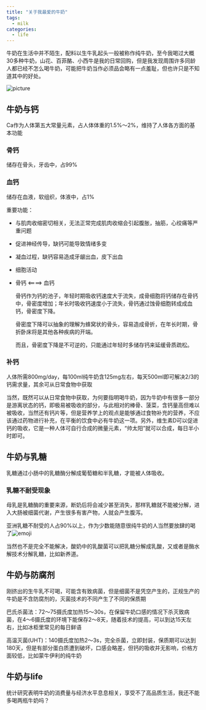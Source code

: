 ```yaml
---
title: "关于我最爱的牛奶"
tags:
  - milk
categories:
  - life
---
```

牛奶在生活中并不陌生，配料以生牛乳起头一般被称作纯牛奶，至今我喝过大概30多种牛奶，山花、百菲酪、小西牛是我的日常回购，但是我发现周围许多同龄人都已经不怎么喝牛奶，可能把牛奶当作必须品会略有一点羞耻，但也许只是不知道其中的好处。

![picture]({{site.url}}{{site.baseurl}}/images/notes/knowledge.jpg)

## 牛奶与钙
Ca作为人体第五大常量元素，占人体体重的1.5%～2%，维持了人体各方面的基本功能
### 骨钙
储存在骨头，牙齿中，占99%
### 血钙
储存在血液，软组织，体液中，占1%

重要功能：
- 与肌肉收缩密切相关，无法正常完成肌肉收缩会引起腹胀，抽筋，心绞痛等严重问题
- 促进神经传导，缺钙可能导致情绪多变
- 凝血过程，缺钙容易造成牙龈出血，皮下出血
- 细胞活动

- 骨钙 <====> 血钙

    骨钙作为钙的池子，年轻时期吸收钙速度大于流失，成骨细胞将钙储存在骨钙中，骨密度增加；年长时吸收钙速度小于流失，骨钙通过蚀骨细胞转成成血钙，骨密度下降。

    骨密度下降可以抽象的理解为蜂窝状的骨头，容易造成骨折，在年长时期，骨折卧床将是其他各种疾病的开端。

    而且，骨密度下降是不可逆的，只能通过年轻时多储存钙来延缓骨质疏松。

### 补钙
人体所需800mg/day，每100ml纯牛奶含125mg左右，每天500ml即可解决2/3的钙需求量，其余可从日常食物中获取

当然，既然可以从日常食物中获取，为何要指明喝牛奶，因为牛奶中有很多一部分是游离状态的钙，即极易被吸收的部分，与此相对的棒骨、菠菜，含钙量高但难以被吸收，当然还有钙片等，但是营养学上的观点是能够通过食物补充的营养，不应该通过药物进行补充，在平衡的饮食中必有牛奶这一项。另外，维生素D可以促进钙的吸收，它是一种人体可自行合成的微量元素，“帅太阳”就可以合成，每日半小时即可。

## 牛奶与乳糖
乳糖通过小肠中的乳糖酶分解成葡萄糖和半乳糖，才能被人体吸收。
### 乳糖不耐受现象
母乳是乳糖酶的重要来源，断奶后将会减少甚至消失，那样乳糖就不能被分解，进入大肠被细菌代谢，产生很多有害产物，人就会产生腹泻。

亚洲乳糖不耐受的人占90%以上，作为少数能随意很纯牛奶的人当然要放肆的喝了![emoji]({{site.url}}{{site.baseurl}}/images/badlaugh.png)

当然也不是完全不能解决，酸奶中的乳酸菌可以把乳糖分解成乳酸，又或者是酶水解技术分解乳糖，比如新养道。

## 牛奶与防腐剂
刚挤出的生牛乳不可喝，可能含有致病菌，但是细菌不是凭空产生的，正规生产的牛奶是不含防腐剂的，灭菌技术的不同产生了不同的保质期

巴氏杀菌法：72～75摄氏度加热15～30s，在保留牛奶口感的情况下杀灭致病菌，在4～6摄氏度的环境下能保存2～8天，随着技术的提高，可以到达15天左右，比如冰柜里常见的每日鲜语

高温灭菌(UHT)：140摄氏度加热2～3s，完全杀菌，立即封装，保质期可以达到180天，但是有部分蛋白质遭到破坏，口感会略差，但钙的吸收并无影响，价格方面较低，比如蒙牛伊利的纯牛奶

## 牛奶与life
统计研究表明牛奶的消费量与经济水平息息相关，享受不了高品质生活，我还不能多喝两瓶牛奶吗？